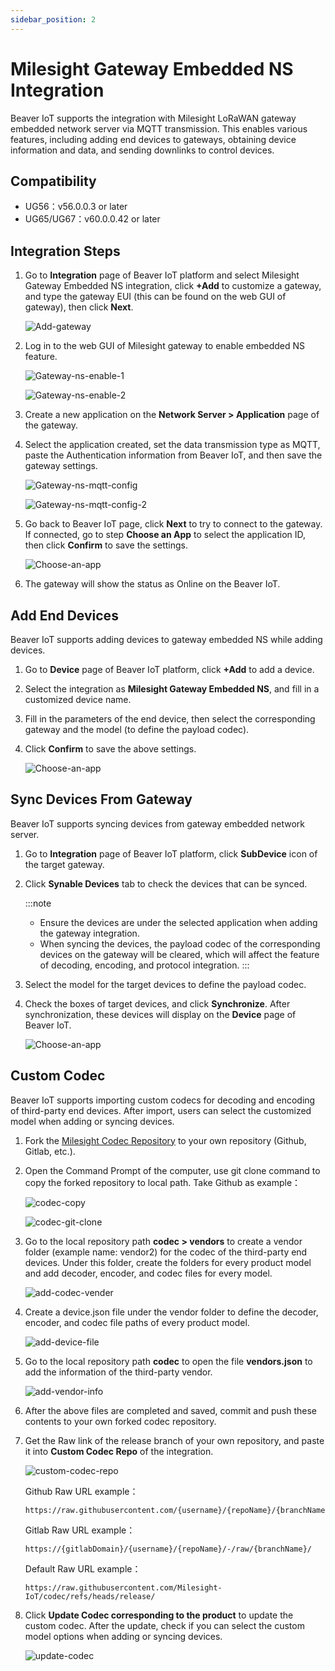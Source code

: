 ```yaml
---
sidebar_position: 2
---
```


# Milesight Gateway Embedded NS Integration

Beaver IoT supports the integration with Milesight LoRaWAN gateway embedded network server via MQTT transmission. This enables various features, including adding end devices to gateways, obtaining device information and data, and sending downlinks to control devices.

## Compatibility

- UG56：v56.0.0.3 or later
- UG65/UG67：v60.0.0.42 or later



## Integration Steps

1. Go to **Integration** page of Beaver IoT platform and select Milesight Gateway Embedded NS integration, click **+Add** to customize a gateway, and type the gateway EUI (this can be found on the web GUI of gateway), then click **Next**.

   ![Add-gateway](/img/integration-add-gateway.png)

2. Log in to the web GUI of Milesight gateway to enable embedded NS feature.

   ![Gateway-ns-enable-1](/img/en/gateway-embedded-ns-enable-1.png)

   ![Gateway-ns-enable-2](/img/en/gateway-embedded-ns-enable-2.png)

3. Create a new application on the **Network Server > Application** page of the gateway.

4. Select the application created, set the data transmission type as MQTT, paste the Authentication information from Beaver IoT, and then save the gateway settings.

   ![Gateway-ns-mqtt-config](/img/en/integration-setup-an-app-1.png)

   ![Gateway-ns-mqtt-config-2](/img/en/integration-setup-an-app-2.png)

5. Go back to Beaver IoT page, click **Next** to try to connect to the gateway. If connected, go to step **Choose an App** to select the application ID, then click **Confirm** to save the settings.

   ![Choose-an-app](/img/integration-choose-an-app.png)

6. The gateway will show the status as Online on the Beaver IoT.



## Add End Devices

Beaver IoT supports adding devices to gateway embedded NS while adding devices.

1. Go to **Device** page of Beaver IoT platform, click **+Add** to add a device.

2. Select the integration as **Milesight Gateway Embedded NS**, and fill in a customized device name.

3. Fill in the parameters of the end device, then select the corresponding gateway and the model (to define the payload codec).

4. Click **Confirm** to save the above settings.

   ![Choose-an-app](/img/integration-gateway-add-end-device.png)



## Sync Devices From Gateway

Beaver IoT supports syncing devices from gateway embedded network server.

1. Go to **Integration** page of Beaver IoT platform, click **SubDevice** icon of the target gateway.

2. Click **Synable Devices** tab to check the devices that can be synced.

   :::note

   - Ensure the devices are under the selected application when adding the gateway integration. 
   - When syncing the devices, the payload codec of the corresponding devices on the gateway will be cleared, which will affect the feature of decoding, encoding, and protocol integration. 
     :::

3. Select the model for the target devices to define the payload codec.

4. Check the boxes of target devices, and click **Synchronize**. After synchronization, these devices will display on the **Device** page of Beaver IoT.

   ![Choose-an-app](/img/integration-sync-device-to-gateway.png)



## Custom Codec

Beaver IoT supports importing custom codecs for decoding and encoding of third-party end devices. After import, users can select the customized model when adding or syncing devices. 

1. Fork the [Milesight Codec Repository](https://github.com/Milesight-IoT/codec) to your own repository (Github, Gitlab, etc.).

2. Open the Command Prompt of the computer, use git clone command to copy the forked repository to local path. Take Github as example：

   ![codec-copy](/img/integration-codec-clone-copy.png)

   ![codec-git-clone](/img/integration-codec-git-clone.png)

3. Go to the local repository path <b>codec > vendors</b> to create a vendor folder (example name: vendor2) for the codec of the third-party end devices. Under this folder, create the folders for every product model and add decoder, encoder, and codec files for every model. 

   ![add-codec-vender](/img/integration-add-codec-vender.png)

4. Create a device.json file under the vendor folder to define the decoder, encoder, and codec file paths of every product model.

   ![add-device-file](/img/integration-add-devices-file.png)

5. Go to the local repository path **codec** to open the file **vendors.json** to add the information of the third-party vendor.

   ![add-vendor-info](/img/integration-add-vender-info.png)

6. After the above files are completed and saved, commit and push these contents to your own forked codec repository. 

7. Get the Raw link of the release branch of your own repository, and paste it into **Custom Codec Repo** of the integration.

   ![custom-codec-repo](/img/integration-custom-codec-repo.png)

   Github Raw URL example：

   ```
   https://raw.githubusercontent.com/{username}/{repoName}/{branchName}/
   ```

   Gitlab Raw URL example：

   ```
   https://{gitlabDomain}/{username}/{repoName}/-/raw/{branchName}/
   ```

   Default Raw URL example：

   ```
   https://raw.githubusercontent.com/Milesight-IoT/codec/refs/heads/release/
   ```

   

8. Click **Update Codec corresponding to the product** to update the custom codec. After the update, check if you can select the custom model options when adding or syncing devices.

   ![update-codec](/img/integration-update-codec.png)

